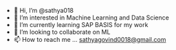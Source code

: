 - 👋 Hi, I’m @sathya018
- 👀 I’m interested in Machine Learning and Data Science
- 🌱 I’m currently learning SAP BASIS for my work
- 💞️ I’m looking to collaborate on ML
- 📫 How to reach me ... sathyagovind0018@gmail.com

<!---
sathya018/sathya018 is a ✨ special ✨ repository because its `README.md` (this file) appears on your GitHub profile.
You can click the Preview link to take a look at your changes.
--->
